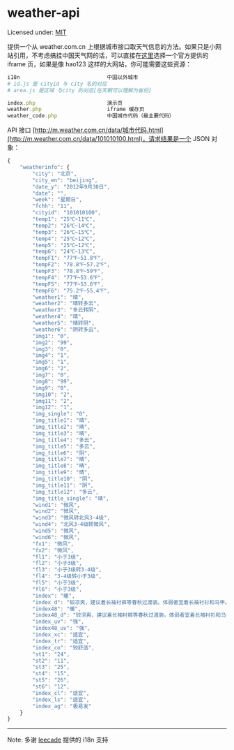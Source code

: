 weather-api
===========

Licensed under: [MIT](http://en.wikipedia.org/wiki/MIT_License)

提供一个从 weather.com.cn 上根据城市接口取天气信息的方法。如果只是小网站引用，不考虑搞挂中国天气网的话，可以直接在[这里](http://service.weather.com.cn/plugin/index.shtml)选择一个官方提供的 iframe 页，如果是像 hao123 这样的大网站，你可能需要这些资源：

```ruby
i18n							中国以外城市
# id.js 是 cityid 与 city 名的对应
# area.js 是区域 与city 的对应[在天朝可以理解为省份]

index.php						演示页
weather.php						iframe 缓存页
weather_code.php				中国城市代码（最主要代码）
```

API 接口 [http://m.weather.com.cn/data/城市代码.html](http://m.weather.com.cn/data/101010100.html)，请求结果是一个 JSON 对象：

```js
{
    "weatherinfo": {
        "city": "北京",
        "city_en": "beijing",
        "date_y": "2012年9月30日",
        "date": "",
        "week": "星期日",
        "fchh": "11",
        "cityid": "101010100",
        "temp1": "25℃~11℃",
        "temp2": "26℃~14℃",
        "temp3": "26℃~15℃",
        "temp4": "25℃~12℃",
        "temp5": "25℃~12℃",
        "temp6": "24℃~13℃",
        "tempF1": "77℉~51.8℉",
        "tempF2": "78.8℉~57.2℉",
        "tempF3": "78.8℉~59℉",
        "tempF4": "77℉~53.6℉",
        "tempF5": "77℉~53.6℉",
        "tempF6": "75.2℉~55.4℉",
        "weather1": "晴",
        "weather2": "晴转多云",
        "weather3": "多云转阴",
        "weather4": "晴",
        "weather5": "晴转阴",
        "weather6": "阴转多云",
        "img1": "0",
        "img2": "99",
        "img3": "0",
        "img4": "1",
        "img5": "1",
        "img6": "2",
        "img7": "0",
        "img8": "99",
        "img9": "0",
        "img10": "2",
        "img11": "2",
        "img12": "1",
        "img_single": "0",
        "img_title1": "晴",
        "img_title2": "晴",
        "img_title3": "晴",
        "img_title4": "多云",
        "img_title5": "多云",
        "img_title6": "阴",
        "img_title7": "晴",
        "img_title8": "晴",
        "img_title9": "晴",
        "img_title10": "阴",
        "img_title11": "阴",
        "img_title12": "多云",
        "img_title_single": "晴",
        "wind1": "微风",
        "wind2": "微风",
        "wind3": "微风转北风3-4级",
        "wind4": "北风3-4级转微风",
        "wind5": "微风",
        "wind6": "微风",
        "fx1": "微风",
        "fx2": "微风",
        "fl1": "小于3级",
        "fl2": "小于3级",
        "fl3": "小于3级转3-4级",
        "fl4": "3-4级转小于3级",
        "fl5": "小于3级",
        "fl6": "小于3级",
        "index": "暖",
        "index_d": "较凉爽，建议着长袖衬裤等春秋过渡装。体弱者宜着长袖衬衫和马甲。但昼夜温差较大，请适当增减衣服。",
        "index48": "暖",
        "index48_d": "较凉爽，建议着长袖衬裤等春秋过渡装。体弱者宜着长袖衬衫和马甲。但昼夜温差较大，请适当增减衣服。",
        "index_uv": "强",
        "index48_uv": "强",
        "index_xc": "适宜",
        "index_tr": "适宜",
        "index_co": "较舒适",
        "st1": "24",
        "st2": "11",
        "st3": "25",
        "st4": "15",
        "st5": "26",
        "st6": "12",
        "index_cl": "适宜",
        "index_ls": "适宜",
        "index_ag": "极易发"
    }
}
```
------------------------------------------------

Note: 多谢 [leecade](https://github.com/leecade) 提供的 i18n 支持

